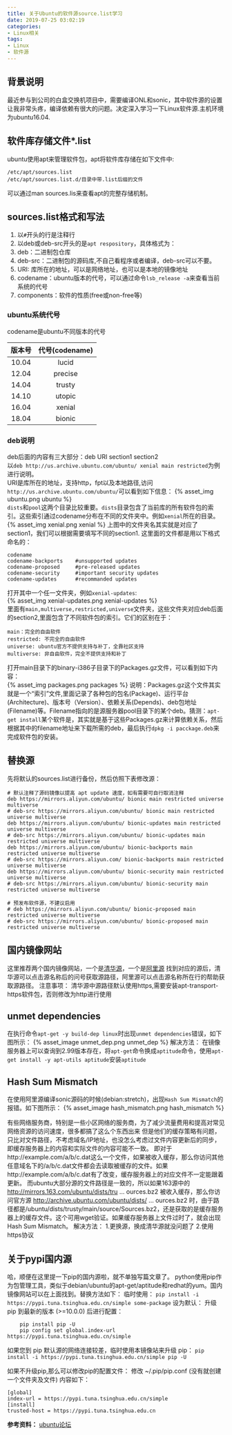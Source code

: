 ```yaml
---
title: 关于Ubuntu的软件源source.list学习
date: 2019-07-25 03:02:19
categories: 
- Linux相关
tags:
- Linux
- 软件源
---
```


## 背景说明
最近参与到公司的白盒交换机项目中，需要编译ONL和sonic，其中软件源的设置让我非常头疼，编译依赖有很大的问题。决定深入学习一下Linux软件源.主机环境为ubuntu16.04.  

## 软件库存储文件*.list  
ubuntu使用apt来管理软件包，apt将软件库存储在如下文件中:  

```
/etc/apt/sources.list
/etc/apt/sources.list.d/目录中带.list后缀的文件
```
 
可以通过man sources.lis来查看apt的完整存储机制。  

## sources.list格式和写法  
1. 以`#`开头的行是注释行  
2. 以deb或deb-src开头的是`apt respository`，具体格式为：  
  1. deb：二进制包仓库  
  2. deb-src：二进制包的源码库,不自己看程序或者编译，deb-src可以不要。  
  3. URI: 库所在的地址，可以是网络地址，也可以是本地的镜像地址  
  4. codename：ubuntu版本的代号，可以通过命令`lsb_release -a`来查看当前系统的代号  
  5. components：软件的性质(free或non-free等)  

### ubuntu系统代号
codename是ubuntu不同版本的代号

| 版本号 | 代号(codename) |  
| :----: | :--: |  
| 10.04 | lucid |  
| 12.04 | precise |  
| 14.04 | trusty |  
| 14.10 | utopic |  
| 16.04 | xenial |  
| 18.04 | bionic |    

### deb说明
deb后面的内容有三大部分：deb URI section1 section2  
以`deb http://us.archive.ubuntu.com/ubuntu/ xenial main restricted`为例进行说明。  
URI是库所在的地址，支持http，fpt以及本地路径,访问`http://us.archive.ubuntu.com/ubuntu/`可以看到如下信息：
{% asset_img ubuntu.png ubuntu %}  
`dists`和`pool`这两个目录比较重要。`dists`目录包含了当前库的所有软件包的索引。这些索引通过codename分布在不同的文件夹中。例如`xenial`所在的目录。  
{% asset_img xenial.png xenial %}
上图中的文件夹名其实就是对应了section1，我们可以根据需要填写不同的section1.
这里面的文件都是用以下格式命名的：  

```
codename
codename-backports    #unsupported updates
codename-proposed	  #pre-released updates
codename-security	  #important security updates
codename-updates	  #recommanded updates
```

打开其中一个任一文件夹，例如`xenial-updates`:  
{% asset_img xenial-updates.png xenial-updates %}  
里面有`main,multiverse,restricted,universe`文件夹，这些文件夹对应deb后面的section2,里面包含了不同软件包的索引。它们的区别在于：  

```
main：完全的自由软件
restricted: 不完全的自由软件
universe: ubuntu官方不提供支持与补丁，全靠社区支持
multiverse: 非自由软件，完全不提供支持和补丁
```

打开main目录下的binary-i386子目录下的Packages.gz文件，可以看到如下内容：  
{% asset_img packages.png packages %}
说明：Packages.gz这个文件其实就是一个“索引”文件,里面记录了各种包的包名(Package)、运行平台(Architecture)、版本号（Version）、依赖关系(Depends)、deb包地址(Filename)等。Filename指向的是源服务器pool目录下的某个deb。猜测：`apt-get install`某个软件是，其实就是基于这些Packages.gz来计算依赖关系，然后根据其中的filename地址来下载所需的deb，最后执行`dpkg -i pacckage.deb`来完成软件包的安装。  

## 替换源
先将默认的sources.list进行备份，然后仿照下表修改源：  

```
# 默认注释了源码镜像以提高 apt update 速度，如有需要可自行取消注释
deb https://mirrors.aliyun.com/ubuntu/ bionic main restricted universe multiverse
# deb-src https://mirrors.aliyun.com/ubuntu/ bionic main restricted universe multiverse
deb https://mirrors.aliyun.com/ubuntu/ bionic-updates main restricted universe multiverse
# deb-src https://mirrors.aliyun.com/ubuntu/ bionic-updates main restricted universe multiverse
deb https://mirrors.aliyun.com/ubuntu/ bionic-backports main restricted universe multiverse
# deb-src https://mirrors.aliyun.com/ bionic-backports main restricted universe multiverse
deb https://mirrors.aliyun.com/ubuntu/ bionic-security main restricted universe multiverse
# deb-src https://mirrors.aliyun.com/ubuntu/ bionic-security main restricted universe multiverse

# 预发布软件源，不建议启用
# deb https://mirrors.aliyun.com/ubuntu/ bionic-proposed main restricted universe multiverse
# deb-src https://mirrors.aliyun.com/ubuntu/ bionic-proposed main restricted universe multiverse
```

## 国内镜像网站
这里推荐两个国内镜像网站，一个是[清华源](http://mirrors.tuna.tsinghua.edu.cn/)，一个是[阿里源](https://mirrors.aliyun.com/)
找到对应的源后，清华源可以点击源名称后的问号获取源路径，阿里源可以点击源名称所在行的帮助获取源路径。
注意事项：
	清华源中源路径默认使用https,需要安装apt-transport-https软件包，否则修改为http进行使用

## unmet dependencies
在执行命令`apt-get -y build-dep linux`时出现`unmet dependencies`错误，如下图所示：
{% asset_image unmet_dep.png unmet_dep %}
解决方法：
	在镜像服务器上可以查询到2.99版本存在，将`apt-get`命令换成`aptitude`命令，使用`apt-get install -y apt-utils aptitude`安装`aptitude`

## Hash Sum Mismatch
在使用阿里源编译sonic源码的时候(debian:stretch)，出现`Hash Sum Mismatch`的报错。如下图所示：
{% asset_image hash_mismatch.png hash_mismatch %}

有些网络服务商，特别是一些小区网络的服务商，为了减少流量费用和提高对常见网络资源的访问速度，很多都搞了这么个东西出来
但是他们的缓存策略有问题，只比对文件路径，不考虑域名/IP地址，也没怎么考虑过文件内容更新后的同步，即缓存服务器上的内容和实际文件的内容可能不一致。
即对于http://example.com/a/b/c.dat这么一个文件，如果被收入缓存，那么你访问其他任意域名下的/a/b/c.dat文件都会去读取被缓存的文件。如果http://example.com/a/b/c.dat有了改变，缓存服务器上的对应文件不一定能跟着更新。
而ubuntu大部分源的文件路径是一致的，所以如果163源中的 http://mirrors.163.com/ubuntu/dists/tru ... ources.bz2 被收入缓存，那么你访问官方源 http://archive.ubuntu.com/ubuntu/dists/ ... ources.bz2 时，由于路径都是/ubuntu/dists/trusty/main/source/Sources.bz2，还是获取的是缓存服务器上的缓存文件。这个可用wget验证。如果缓存服务器上文件过时了，就会出现Hash Sum Mismatch。
解决方法：
	1.更换源，换成清华源就没问题了
	2.使用https协议

## 关于pypi国内源
哈，顺便在这里提一下pip的国内源啦，就不单独写篇文章了。
python使用pip作为包管理工具，类似于debian/ubuntu的apt-get/aptitude和redhat的yum。国内镜像网站可以在上面找到。替换方法如下：
临时使用：
	`pip install -i https://pypi.tuna.tsinghua.edu.cn/simple some-package`
设为默认：
升级 pip 到最新的版本 (>=10.0.0) 后进行配置：
```
	pip install pip -U
	pip config set global.index-url https://pypi.tuna.tsinghua.edu.cn/simple
```
如果您到 pip 默认源的网络连接较差，临时使用本镜像站来升级 pip：
`pip install -i https://pypi.tuna.tsinghua.edu.cn/simple pip -U`

如果不升级pip,那么可以修改pip的配置文件：
修改 ~/.pip/pip.conf (没有就创建一个文件夹及文件)
内容如下：
```
[global]
index-url = https://pypi.tuna.tsinghua.edu.cn/simple
[install]
trusted-host = https://pypi.tuna.tsinghua.edu.cn
```

**参考资料：**
[ubuntu论坛](https://forum.ubuntu.org.cn/viewtopic.php?t=465499)

